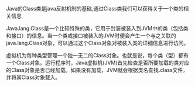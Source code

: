 Java的Class类是java反射机制的基础,通过Class类我们可以获得关于一个类的相关信息

Java.lang.Class是一个比较特殊的类，它用于封装被装入到JVM中的类（包括类和接口）的信息。当一个类或接口被装入的JVM时便会产生一个与之关联的java.lang.Class对象，可以通过这个Class对象对被装入类的详细信息进行访问。

虚拟机为每种类型管理一个独一无二的Class对象。也就是说，每个类（型）都有一个Class对象。运行程序时，Java虚拟机(JVM)首先检查是否所要加载的类对应的Class对象是否已经加载。如果没有加载，JVM就会根据类名查找.class文件，并将其Class对象载入。
